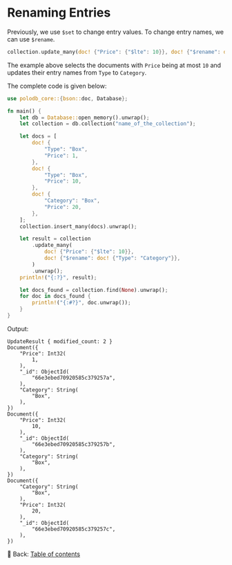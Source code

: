 # Renaming Entries

Previously, we use `$set` to change entry values.
To change entry names, we can use `$rename`.

```rust
collection.update_many(doc! {"Price": {"$lte": 10}}, doc! {"$rename": doc! {"Type": "Category"}}).unwrap();
```

The example above selects the documents with `Price` being at most `10` and updates their entry names from `Type` to `Category`.

The complete code is given below:

```rust
use polodb_core::{bson::doc, Database};

fn main() {
    let db = Database::open_memory().unwrap();
    let collection = db.collection("name_of_the_collection");

    let docs = [
        doc! {
            "Type": "Box",
            "Price": 1,
        },
        doc! {
            "Type": "Box",
            "Price": 10,
        },
        doc! {
            "Category": "Box",
            "Price": 20,
        },
    ];
    collection.insert_many(docs).unwrap();

    let result = collection
        .update_many(
            doc! {"Price": {"$lte": 10}},
            doc! {"$rename": doc! {"Type": "Category"}},
        )
        .unwrap();
    println!("{:?}", result);

    let docs_found = collection.find(None).unwrap();
    for doc in docs_found {
        println!("{:#?}", doc.unwrap());
    }
}
```

Output:

```text
UpdateResult { modified_count: 2 }
Document({
    "Price": Int32(
        1,
    ),
    "_id": ObjectId(
        "66e3ebed70920585c379257a",
    ),
    "Category": String(
        "Box",
    ),
})
Document({
    "Price": Int32(
        10,
    ),
    "_id": ObjectId(
        "66e3ebed70920585c379257b",
    ),
    "Category": String(
        "Box",
    ),
})
Document({
    "Category": String(
        "Box",
    ),
    "Price": Int32(
        20,
    ),
    "_id": ObjectId(
        "66e3ebed70920585c379257c",
    ),
})
```

<!-- :arrow_right:  Next:  -->

:blue_book: Back: [Table of contents](./../README.md)
